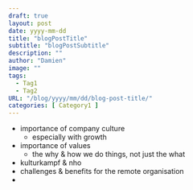 ```yaml
---
draft: true
layout: post
date: yyyy-mm-dd
title: "blogPostTitle"
subtitle: "blogPostSubtitle"
description: ""
author: "Damien"
image: ""
tags:
  - Tag1
  - Tag2
URL: "/blog/yyyy/mm/dd/blog-post-title/"
categories: [ Category1 ]
---
```


- importance of company culture
  - especially with growth
- importance of values 
  - the why & how we do things, not just the what
- kulturkampf & nho
- challenges & benefits for the remote organisation
- 